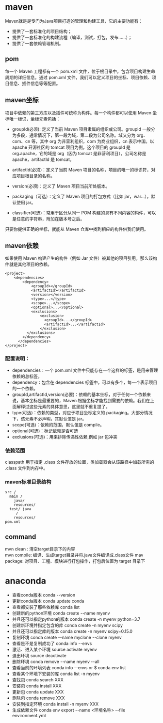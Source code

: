 # maven  

Maven就是是专门为Java项目打造的管理和构建工具，它的主要功能有：  
- 提供了一套标准化的项目结构；  
- 提供了一套标准化的构建流程（编译，测试，打包，发布……）；  
- 提供了一套依赖管理机制。  

## pom

每一个 Maven 工程都有一个 pom.xml 文件，位于根目录中，包含项目构建生命周期的详细信息。通过 pom.xml 文件，我们可以定义项目的坐标、项目依赖、项目信息、插件信息等等配置。

## maven坐标

项目中依赖的第三方库以及插件可统称为构件。每一个构件都可以使用 Maven 坐标唯一标识，坐标元素包括：

- groupId(必须): 定义了当前 Maven 项目隶属的组织或公司。groupId 一般分为多段，通常情况下，第一段为域，第二段为公司名称。域又分为 org、com、cn 等，其中 org 为非营利组织，com 为商业组织，cn 表示中国。以 apache 开源社区的 tomcat 项目为例，这个项目的 groupId 是 org.apache，它的域是 org（因为 tomcat 是非营利项目），公司名称是 apache，artifactId 是 tomcat。

- artifactId(必须)：定义了当前 Maven 项目的名称，项目的唯一的标识符，对应项目根目录的名称。

- version(必须)：定义了 Maven 项目当前所处版本。

- packaging（可选）：定义了 Maven 项目的打包方式（比如 jar，war...），默认使用 jar。

- classifier(可选)：常用于区分从同一 POM 构建的具有不同内容的构件，可以是任意的字符串，附加在版本号之后。

只要你提供正确的坐标，就能从 Maven 仓库中找到相应的构件供我们使用。

## maven依赖

如果使用 Maven 构建产生的构件（例如 Jar 文件）被其他的项目引用，那么该构件就是其他项目的依赖。

```
<project>
    <dependencies>
        <dependency>
            <groupId></groupId>
            <artifactId></artifactId>
            <version></version>
            <type>...</type>
            <scope>...</scope>
            <optional>...</optional>
            <exclusions>
                <exclusion>
                  <groupId>...</groupId>
                  <artifactId>...</artifactId>
                </exclusion>
          </exclusions>
        </dependency>
      </dependencies>
</project>
```

### 配置说明：

- dependencies：一个 pom.xml 文件中只能存在一个这样的标签，是用来管理依赖的总标签。  
- dependency：包含在 dependencies 标签中，可以有多个，每一个表示项目的一个依赖。  
- groupId,artifactId,version(必要)：依赖的基本坐标，对于任何一个依赖来说，基本坐标是最重要的，Maven 根据坐标才能找到需要的依赖。我们在上面解释过这些元素的具体意思，这里就不重复提了。  
- type(可选)：依赖的类型，对应于项目坐标定义的 packaging。大部分情况下，该元素不必声明，其默认值是 jar。
- scope(可选)：依赖的范围，默认值是 compile。  
- optional(可选)：标记依赖是否可选  
- exclusions(可选)：用来排除传递性依赖,例如 jar 包冲突  

### 依赖范围

classpath 用于指定 .class 文件存放的位置，类加载器会从该路径中加载所需的 .class 文件到内存中。


### maven标准目录结构

```
src /
  main /
    java/
    resources/
  test/ java
     /
    resources/
pom.xml

```



## command

mvn clean : 清空target目录下的内容  
mvn compile: 编译、生成target目录并将.java文件编译成.class文件
mav package: 对项目、工程、模块进行打包操作，打包后位置为 target 目录下  






# anaconda

- 查看conda版本 conda --version  
- 更新conda版本 conda update conda  
- 查看都安装了那些依赖库 conda list  
- 创建新的python环境 conda create --name myenv  
- 并且还可以指定python的版本 conda create -n myenv python=3.7  
- 创建新环境并指定包含的库 conda create -n myenv scipy  
- 并且还可以指定库的版本 conda create -n myenv scipy=0.15.0  
- 复制环境 conda create --name myclone --clone myenv  
- 查看是不是复制成功了 conda info --envs  
- 激活、进入某个环境 source activate myenv  
- 退出环境 source deactivate  
- 删除环境 conda remove --name myenv --all  
- 查看当前的环境列表 conda info --envs or $ conda env list  
- 查看某个环境下安装的库 conda list -n myenv  
- 查找包 conda search XXX  
- 安装包 conda install XXX  
- 更新包 conda update XXX  
- 删除包 conda remove XXX  
- 安装到指定环境 conda install -n myenv XXX  
- 生成依赖文件  conda env export --name <环境名称> --file environment.yml  



